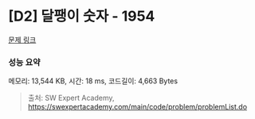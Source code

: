 # [D2] 달팽이 숫자 - 1954 

[문제 링크](https://swexpertacademy.com/main/code/problem/problemDetail.do?contestProbId=AV5PobmqAPoDFAUq) 

### 성능 요약

메모리: 13,544 KB, 시간: 18 ms, 코드길이: 4,663 Bytes



> 출처: SW Expert Academy, https://swexpertacademy.com/main/code/problem/problemList.do